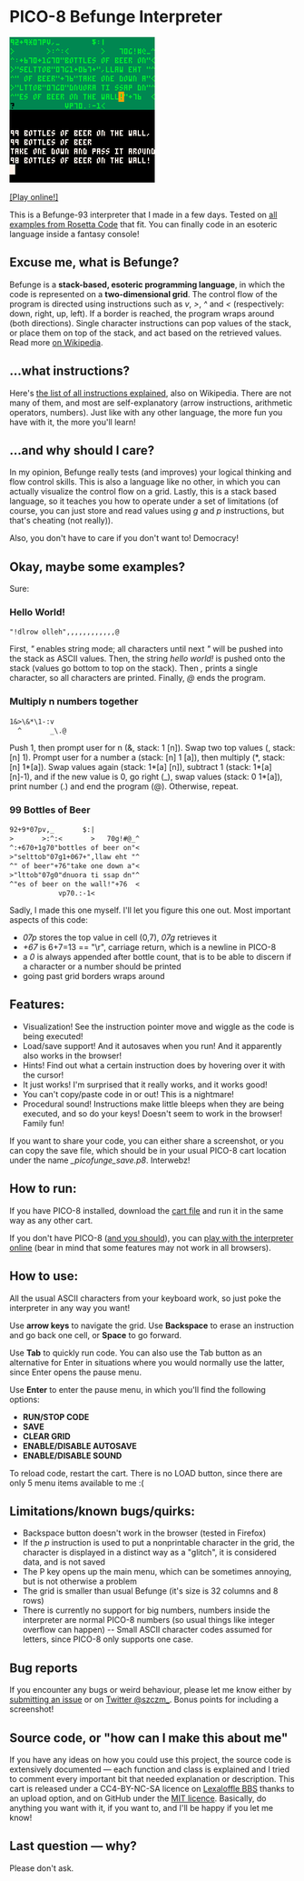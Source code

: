 # PICO-8 Befunge Interpreter

![Header GIF representing the interpreter in action](https://github.com/szczm/pico8-befunge-interpreter/blob/master/befunge.p8_0.gif)

[\[Play online!\]](https://www.lexaloffle.com/bbs/?tid=34176)

This is a Befunge-93 interpreter that I made in a few days. Tested on [all examples from Rosetta Code](https://rosettacode.org/wiki/Category:Befunge) that fit. You can finally code in an esoteric language inside a fantasy console!

## Excuse me, what is Befunge?
Befunge is a **stack-based, esoteric programming language**, in which the code is represented on a **two-dimensional grid**. The control flow of the program is directed using instructions such as *v*, *>*, *^* and *<* (respectively: down, right, up, left). If a border is reached, the program wraps around (both directions). Single character instructions can pop values of the stack, or place them on top of the stack, and act based on the retrieved values. Read more [on Wikipedia](http://wikipedia.org/wiki/Befunge).

## …what instructions?

Here's [the list of all instructions explained](https://en.wikipedia.org/wiki/Befunge#Befunge-93_instruction_list), also on Wikipedia. There are not many of them, and most are self-explanatory (arrow instructions, arithmetic operators, numbers). Just like with any other language, the more fun you have with it, the more you'll learn!

## …and why should I care?
In my opinion, Befunge really tests (and improves) your logical thinking and flow control skills. This is also a language like no other, in which you can actually visualize the control flow on a grid. Lastly, this is a stack based language, so it teaches you how to operate under a set of limitations (of course, you can just store and read values using *g* and *p* instructions, but that's cheating (not really)).

Also, you don't have to care if you don't want to! Democracy!

## Okay, maybe some examples?

Sure:

### Hello World!
```
"!dlrow olleh",,,,,,,,,,,,@
```
First, *"* enables string mode; all characters until next *"* will be pushed into the stack as ASCII values. Then, the string *hello world!* is pushed onto the stack (values go bottom to top on the stack). Then *,* prints a single character, so all characters are printed. Finally, *@* ends the program.

### Multiply n numbers together
```
1&>\&*\1-:v
  ^       _\.@
```
Push 1, then prompt user for n (&, stack: 1 [n]). Swap two top values (\, stack: [n] 1). Prompt user for a number a (stack: [n] 1 [a]), then multiply (\*, stack: [n] 1\*[a]). Swap values again (stack: 1\*[a] [n]), subtract 1 (stack: 1\*[a] [n]-1), and if the new value is 0, go right (_), swap values (stack: 0 1\*[a]), print number (.) and end the program (@). Otherwise, repeat.

### 99 Bottles of Beer
```
92+9*07pv,_       $:|
>       >:^:<       >   70g!#@_^
^:+670+1g70"bottles of beer on"<
>"selttob"07g1+067+",llaw eht "^
^" of beer"+76"take one down a"<
>"lttob"07g0"dnuora ti ssap dn"^
^"es of beer on the wall!"+76  <
            vp70.:-1<
```
Sadly, I made this one myself. I'll let you figure this one out. Most important aspects of this code:
- *07p* stores the top value in cell (0,7), *07g* retrieves it
- *+67* is 6+7=13 == "\r", carriage return, which is a newline in PICO-8
- a *0* is always appended after bottle count, that is to be able to discern if a character or a number should be printed
- going past grid borders wraps around

## Features:
- Visualization! See the instruction pointer move and wiggle as the code is being executed!
- Load/save support! And it autosaves when you run! And it apparently also works in the browser!
- Hints! Find out what a certain instruction does by hovering over it with the cursor!
- It just works! I'm surprised that it really works, and it works good!
- You can't copy/paste code in or out! This is a nightmare!
- Procedural sound! Instructions make little bleeps when they are being executed, and so do your keys! Doesn't seem to work in the browser! Family fun!

If you want to share your code, you can either share a screenshot, or you can copy the save file, which should be in your usual PICO-8 cart location under the name *_picofunge_save.p8*. Interwebz!

## How to run:
If you have PICO-8 installed, download the [cart file](befunge.p8.png) and run it in the same way as any other cart.

If you don't have PICO-8 ([and you should](https://www.lexaloffle.com/pico-8.php)), you can [play with the interpreter online](https://www.lexaloffle.com/bbs/?tid=34176) (bear in mind that some features may not work in all browsers).

## How to use:
All the usual ASCII characters from your keyboard work, so just poke the interpreter in any way you want! 

Use **arrow keys** to navigate the grid. Use **Backspace** to erase an instruction and go back one cell, or **Space** to go forward.

Use **Tab** to quickly run code. You can also use the Tab button as an alternative for Enter in situations where you would normally use the latter, since Enter opens the pause menu.

Use **Enter** to enter the pause menu, in which you'll find the following options:
- **RUN/STOP CODE**
- **SAVE**
- **CLEAR GRID**
- **ENABLE/DISABLE AUTOSAVE**
- **ENABLE/DISABLE SOUND**

To reload code, restart the cart. There is no LOAD button, since there are only 5 menu items available to me :(

## Limitations/known bugs/quirks:
- Backspace button doesn't work in the browser (tested in Firefox)
- If the *p* instruction is used to put a nonprintable character in the grid, the character is displayed in a distinct way as a "glitch", it is considered data, and is not saved
- The P key opens up the main menu, which can be sometimes annoying, but is not otherwise a problem
- The grid is smaller than usual Befunge (it's size is 32 columns and 8 rows)
- There is currently no support for big numbers, numbers inside the interpreter are normal PICO-8 numbers (so usual things like integer overflow can happen)
-- Small ASCII character codes assumed for letters, since PICO-8 only supports one case.

## Bug reports
If you encounter any bugs or weird behaviour, please let me know either by [submitting an issue](https://github.com/szczm/pico8-befunge-interpreter/issues/new) or on [Twitter @szczm_](https://twitter.com/szczm_). Bonus points for including a screenshot!

## Source code, or "how can I make this about me"
If you have any ideas on how you could use this project, the source code is extensively documented — each function and class is explained and I tried to comment every important bit that needed explanation or description. This cart is released under a CC4-BY-NC-SA licence on [Lexaloffle BBS](https://www.lexaloffle.com/bbs/?tid=34176) thanks to an upload option, and on GitHub under the [MIT licence](LICENSE). Basically, do anything you want with it, if you want to, and I'll be happy if you let me know!

## Last question — why?
Please don't ask.
